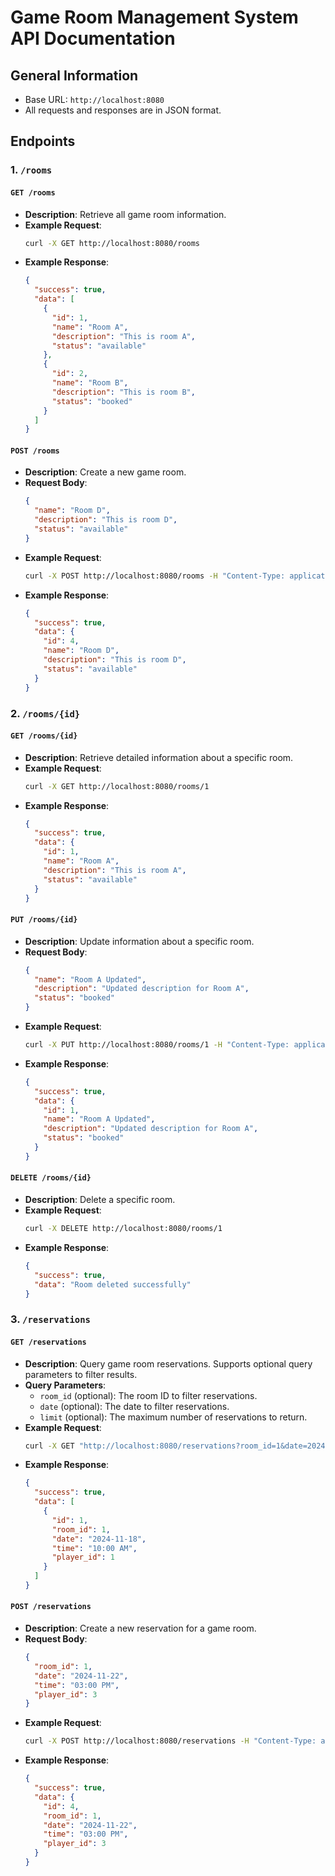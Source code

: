 # Game Room Management System API Documentation

## General Information

- Base URL: `http://localhost:8080`
- All requests and responses are in JSON format.

## Endpoints

### 1. `/rooms`

#### `GET /rooms`
- **Description**: Retrieve all game room information.
- **Example Request**:
  ```bash
  curl -X GET http://localhost:8080/rooms
  ```
- **Example Response**:
  ```json
  {
    "success": true,
    "data": [
      {
        "id": 1,
        "name": "Room A",
        "description": "This is room A",
        "status": "available"
      },
      {
        "id": 2,
        "name": "Room B",
        "description": "This is room B",
        "status": "booked"
      }
    ]
  }
  ```

#### `POST /rooms`
- **Description**: Create a new game room.
- **Request Body**:
  ```json
  {
    "name": "Room D",
    "description": "This is room D",
    "status": "available"
  }
  ```
- **Example Request**:
  ```bash
  curl -X POST http://localhost:8080/rooms -H "Content-Type: application/json" -d '{"name": "Room D", "description": "This is room D", "status": "available"}'
  ```
- **Example Response**:
  ```json
  {
    "success": true,
    "data": {
      "id": 4,
      "name": "Room D",
      "description": "This is room D",
      "status": "available"
    }
  }
  ```

### 2. `/rooms/{id}`

#### `GET /rooms/{id}`
- **Description**: Retrieve detailed information about a specific room.
- **Example Request**:
  ```bash
  curl -X GET http://localhost:8080/rooms/1
  ```
- **Example Response**:
  ```json
  {
    "success": true,
    "data": {
      "id": 1,
      "name": "Room A",
      "description": "This is room A",
      "status": "available"
    }
  }
  ```

#### `PUT /rooms/{id}`
- **Description**: Update information about a specific room.
- **Request Body**:
  ```json
  {
    "name": "Room A Updated",
    "description": "Updated description for Room A",
    "status": "booked"
  }
  ```
- **Example Request**:
  ```bash
  curl -X PUT http://localhost:8080/rooms/1 -H "Content-Type: application/json" -d '{"name": "Room A Updated", "description": "Updated description for Room A", "status": "booked"}'
  ```
- **Example Response**:
  ```json
  {
    "success": true,
    "data": {
      "id": 1,
      "name": "Room A Updated",
      "description": "Updated description for Room A",
      "status": "booked"
    }
  }
  ```

#### `DELETE /rooms/{id}`
- **Description**: Delete a specific room.
- **Example Request**:
  ```bash
  curl -X DELETE http://localhost:8080/rooms/1
  ```
- **Example Response**:
  ```json
  {
    "success": true,
    "data": "Room deleted successfully"
  }
  ```

### 3. `/reservations`

#### `GET /reservations`
- **Description**: Query game room reservations. Supports optional query parameters to filter results.
- **Query Parameters**:
  - `room_id` (optional): The room ID to filter reservations.
  - `date` (optional): The date to filter reservations.
  - `limit` (optional): The maximum number of reservations to return.
- **Example Request**:
  ```bash
  curl -X GET "http://localhost:8080/reservations?room_id=1&date=2024-11-18&limit=2"
  ```
- **Example Response**:
  ```json
  {
    "success": true,
    "data": [
      {
        "id": 1,
        "room_id": 1,
        "date": "2024-11-18",
        "time": "10:00 AM",
        "player_id": 1
      }
    ]
  }
  ```

#### `POST /reservations`
- **Description**: Create a new reservation for a game room.
- **Request Body**:
  ```json
  {
    "room_id": 1,
    "date": "2024-11-22",
    "time": "03:00 PM",
    "player_id": 3
  }
  ```
- **Example Request**:
  ```bash
  curl -X POST http://localhost:8080/reservations -H "Content-Type: application/json" -d '{"room_id": 1, "date": "2024-11-22", "time": "03:00 PM", "player": "David"}'
  ```
- **Example Response**:
  ```json
  {
    "success": true,
    "data": {
      "id": 4,
      "room_id": 1,
      "date": "2024-11-22",
      "time": "03:00 PM",
      "player_id": 3
    }
  }
  ```
```